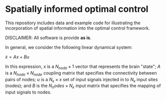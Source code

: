 # Spatially informed optimal control
This repository includes data and example code for illustrating the incorporation of spatial information into the optimal control framework.

DISCLAIMER: All software is provide <b>as is</b>.

In general, we consider the following linear dynamical system:

$\dot{x} = Ax + Bu$

In this expression, $x$ is a $N_{node} \times 1$ vector that represents the brain "state"; $A$ is a $N_{node} \times N_{node}$ coupling matrix that specifies the connectivity between pairs of nodes; $u$ is a $N_{\kappa} \times x$ set of input signals injected in to $N_{\kappa}$ input sites (nodes); and $B$ is the $N_nodes \times N_{\kappa}$ input matrix that specifies the mapping of input signals to nodes.

